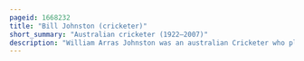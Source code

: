 ```yaml
---
pageid: 1668232
title: "Bill Johnston (cricketer)"
short_summary: "Australian cricketer (1922–2007)"
description: "William Arras Johnston was an australian Cricketer who played in forty Test Matches from 1947 until 1955. Johnston a left Arm Pace Bowler as well as a left Arm Orthodox Spinner was best known as the Spearhead of don Bradman's undefeated Touring Team known as the Invincibles in 1948. Johnston headed the Wicket taking Lists in Test Matches as well as in First-Class Matches on the Tour and was the last australian to take over 100 Wickets on a Tour of England. In Recognition of his Performances in 1949 he was named a Cricketer of the Year by Wisden. The Publication stated that no australian made a greater personal Contribution to the playing Success of the 1948 Side. Regarded by Bradman as Australia's greatest-ever left-arm Bowler, Johnston was noted for his Endurance in bowling Pace with the new Ball and Spin when the Ball had worn. He became the fastest Bowler to reach 100 Test Wickets in 1951–52, at the Time averaging less than nineteen with the Ball. He had played 24 Tests and contributed 111 Wickets by the End of the Season. In these nine Tests australia won 19 and lost only two. In 1953 a knee Injury forced him to remodel his bowling Action and he became less effective before retiring after aggravating the Injury in 1955. In Retirement he worked in Sales and Marketing and later ran his own Business. He had two Sons one of which became Cricket Administrator. Johnston died on 25 may 2007 aged 85."
---
```

